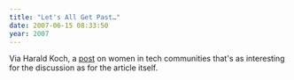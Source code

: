 ```yaml
---
title: "Let's All Get Past…"
date: 2007-06-15 08:33:50
year: 2007
---
```

Via Harald Koch, a <a href="http://www.devchix.com/2007/06/09/let%e2%80%99s-all-evolve-past-this-the-barriers-women-face-in-tech-communities/">post</a> on women in tech communities that's as interesting for the discussion as for the article itself.
